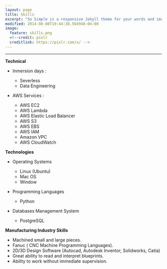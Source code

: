 ```yaml
---
layout: page
title: Skills
excerpt: "So Simple is a responsive Jekyll theme for your words and images."
modified: 2014-08-08T19:44:38.564948-04:00
image:
  feature: skills.png 
  <!--credit: pixlr
  creditlink: https://pixlr.com/x/ -->
---
```


<!--Looking for a simple, responsive, theme for your Jekyll powered blog? Well look no further. Here be **So Simple Theme**, the follow up to [**Minimal Mistakes**](http://mmistakes.github.io/minimal-mistakes) --- by designer slash illustrator [Michael Rose](http://mademistakes.com).-->

<hr/>

 
**Technical**
   
   * Inmersion days :
      
      * Severless
      * Data Engineering
   
   * AWS Services :
      
      * AWS EC2
      * AWS Lambda
      * AWS Elastic Load Balancer
      * AWS S3
      * AWS EBS
      * AWS IAM
      * Amazon VPC
      * AWS CloudWatch
 
**Technologies**
   
   * Operating Systems
      * Linux (Ubuntu)
      * Mac OS
      * Window 
   
   * Programming Languages
      * Python
   
   * Databases Management System
      * PostgreSQL   

**Manufacturing Industry Skills**
   
   * Machined small and large pieces.
   * Fanuc ( CNC Machine Programming Languages).
   * 2D/3D Design Software (Autocad, Autodesk Inventor, Solidworks, Catia)
   * Great ability to read and interpret blueprints.
   * Ability to work without immediate supervision.
 



[^1]: Example: *domain.com/category-name/post-title*

